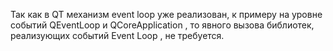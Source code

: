 Так как в QT механизм event loop уже реализован, к примеру на уровне событий QEventLoop и  QCoreApplication , то явного вызова библиотек, реализующих событий Event Loop , не требуется. 